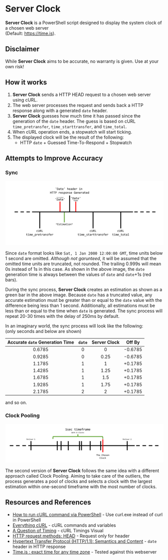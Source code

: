 # Server Clock

**Server Clock** is a PowerShell script designed to display the system clock of a chosen web server  
(Default: https://time.is).   

## Disclaimer

While **Server Clock** aims to be accurate, no warranty is given. Use at your own risk!

## How it works

1. **Server Clock** sends a HTTP HEAD request to a chosen web server using cURL.
2. The web server processes the request and sends back a HTTP response along with a generated `date` header.
3. **Server Clock** guesses how much time it has passed since the generation of the `date` header. The guess is based on cURL `time_pretransfer`, `time_starttransfer`, and `time_total`.
4. When cURL operation ends, a stopwatch will start ticking.
5. The displayed clock will be the result of the following:
    - HTTP `date` + Guessed Time-To-Respond + Stopwatch

## Attempts to Improve Accuracy
### Sync
<img src="./assets/timeline.PNG" width="900" alt="Creating a shortcut file"/>

Since `date` format looks like `Sat, 1 Jan 2000 12:00:00 GMT`, time units below 1 second are omitted. *Although not garunteed*, it will be assumed that the omitted time units are truncated, not rounded. The trailing 0.999s will mean 0s instead of 1s in this case. As shown in the above image, the `date` generation time is always between the values of `date` and `date`+1s (red bars).  
  
During the sync process, **Server Clock** creates an estimation as shown as a green bar in the above image. Because `date` has a truncated value, any accurate estimation must be greater than or equal to the `date` value with the difference being less than 1 second. Additionally, all estimations must be less than or equal to the time when `date` is generated. The sync process will repeat 20-30 times with the delay of 250ms by default.  
  
In an imaginary world, the sync process will look like the following:  
(only seconds and below are shown)  

|Accurate `date` Generation Time|   `date`  |**Server Clock**|Off By   |
|:-----------------------------:|:---------:|:--------------:|:-------:|
| 0.6785                        | 0         | 0              | -0.6785 |
| 0.9285                        | 0         | 0.25           | -0.6785 |
| 1.1785                        | 1         | 1              | +0.1785 |
| 1.4285                        | 1         | 1.25           | +0.1785 |
| 1.6785                        | 1         | 1.5            | +0.1785 |
| 1.9285                        | 1         | 1.75           | +0.1785 |
| 2.1785                        | 2         | 2              | +0.1785 |
  
and so on.  

### Clock Pooling

<img src="./assets/clock_pooling.PNG" width="900" alt="Creating a shortcut file"/>

The second version of **Server Clock** follows the same idea with a different approach called Clock Pooling. Aiming to take care of the outliers, the process generates a pool of clocks and selects a clock with the largest estimation within one-second timeframe with the most number of clocks.  


## Resources and References
- [How to run cURL command via PowerShell](https://www.delftstack.com/howto/powershell/run-curl-command-via-powershell/) - Use curl.exe instead of curl in PowerShell
- [Everything cURL](https://everything.curl.dev/) - cURL commands and variables
- [A Question of Timing](https://blog.cloudflare.com/a-question-of-timing/) - cURL Timings Visual
- [HTTP request methods: HEAD](https://developer.mozilla.org/en-US/docs/Web/HTTP/Methods/HEAD) - Request only for header 
- [Hypertext Transfer Protocol (HTTP/1.1): Semantics and Content](https://httpwg.org/specs/rfc7231.html#header.date) - `date` header in HTTP response
- [Time.is : exact time for any time zone](https://time.is/) - Tested against this webserver

